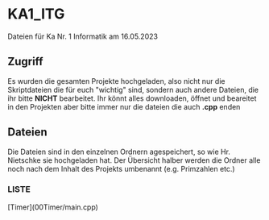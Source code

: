 <h1>KA1_ITG</h1>
Dateien für Ka Nr. 1 Informatik am 16.05.2023


<h2> Zugriff </h2>
<p>Es wurden die gesamten Projekte hochgeladen, also nicht nur die Skriptdateien die für euch "wichtig" sind, sondern auch andere Dateien, die ihr bitte <b>NICHT</b> bearbeitet. Ihr könnt alles downloaden, öffnet und beareitet in den Projekten aber bitte immer nur die dateien die auch <b>.cpp</b> enden</p>

<h2> Dateien </h2>
<p> Die Dateien sind in den einzelnen Ordnern agespeichert, so wie Hr. Nietschke sie hochgeladen hat. Der Übersicht halber werden die Ordner alle noch nach dem Inhalt des Projekts umbenannt (e.g. Primzahlen etc.)</p>
<h3> LISTE </h3>
[Timer](00Timer/main.cpp) <br>

